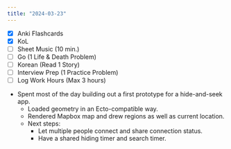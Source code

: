 ```yaml
---
title: "2024-03-23"
---
```


- [x] Anki Flashcards
- [x] KoL
- [ ] Sheet Music (10 min.)
- [ ] Go (1 Life & Death Problem)
- [ ] Korean (Read 1 Story)
- [ ] Interview Prep (1 Practice Problem)
- [ ] Log Work Hours (Max 3 hours)

* Spent most of the day building out a first prototype for a hide-and-seek app.
	* Loaded geometry in an Ecto-compatible way.
	* Rendered Mapbox map and drew regions as well as current location.
	* Next steps:
		* Let multiple people connect and share connection status.
		* Have a shared hiding timer and search timer.